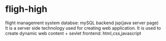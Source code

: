 # fligh-high
flight management system
databse: mySQL 
backend jsp(java server page) It is a server side technology used for creating web application. It is used to create dynamic web content + sevlet
frontend: html,css,javascript
